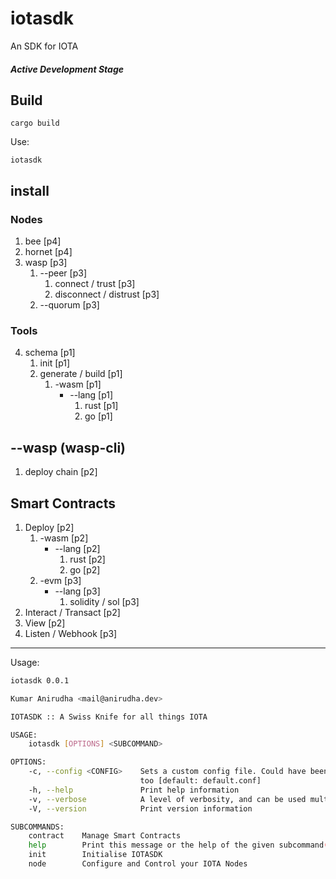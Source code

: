 # iotasdk
An SDK for IOTA

##### Active Development Stage

## Build
`cargo build`

Use:

`iotasdk`

## install
### Nodes
1. bee [p4]
2. hornet [p4]
3. wasp [p3]
   1. --peer [p3]
      1. connect / trust [p3]
      2. disconnect / distrust [p3]
   2. --quorum [p3]

### Tools
4. schema [p1]
   1. init [p1]
   2. generate / build [p1]
      1. -wasm [p1]
         - --lang [p1]
           1. rust [p1]
           2. go [p1]

## --wasp (wasp-cli)
1. deploy chain [p2]

## Smart Contracts
1. Deploy [p2]
   1. -wasm [p2]
      - --lang [p2]
        1. rust [p2]
        2. go [p2]
   2. -evm [p3]
      - --lang [p3]
        1. solidity / sol [p3]
2. Interact / Transact [p2]
3. View [p2]
4. Listen / Webhook [p3]

---

Usage:

```sh
iotasdk 0.0.1

Kumar Anirudha <mail@anirudha.dev>

IOTASDK :: A Swiss Knife for all things IOTA

USAGE:
    iotasdk [OPTIONS] <SUBCOMMAND>

OPTIONS:
    -c, --config <CONFIG>    Sets a custom config file. Could have been an Option<T> with no default
                             too [default: default.conf]
    -h, --help               Print help information
    -v, --verbose            A level of verbosity, and can be used multiple times
    -V, --version            Print version information

SUBCOMMANDS:
    contract    Manage Smart Contracts
    help        Print this message or the help of the given subcommand(s)
    init        Initialise IOTASDK
    node        Configure and Control your IOTA Nodes
```
